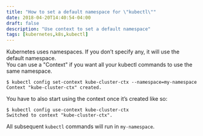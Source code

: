```yaml
---
title: "How to set a default namespace for \"kubectl\""
date: 2018-04-20T14:40:54-04:00
draft: false
description: "Use context to set a default namespace"
tags: [kubernetes,k8s,kubectl]
---
```

Kubernetes uses namespaces. If you don’t specify any, it will use the default namespace.<br/>
You can use a "Context" if you want all your kubectl commands to use the same namespace.<br/>

```
$ kubectl config set-context kube-cluster-ctx --namespace=my-namespace
Context "kube-cluster-ctx" created.
```

You have to also start using the context once it’s created like so:

```
$ kubectl config use-context kube-cluster-ctx
Switched to context "kube-cluster-ctx".
```

All subsequent `kubectl` commands will run in `my-namespace`.
